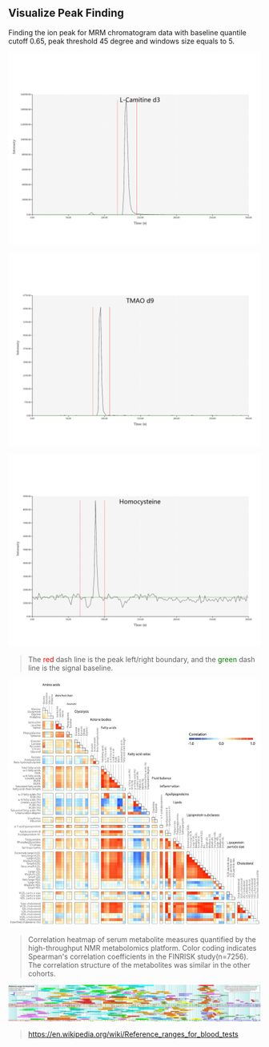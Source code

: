 ## Visualize Peak Finding

Finding the ion peak for MRM chromatogram data with baseline quantile cutoff 0.65, peak threshold 45 degree and windows size equals to 5.

![](./L_Camitine-d3_chromatogram.png)

![](./TMAO-d9_chromatogram.png)

![](./Homocysteine_chromatogram.png)

> The <span style="color:red">red</span> dash line is the peak left/right boundary, and the <span style="color:green;">green</span> dash line is the signal baseline. 


![](./Figure1.png)
> Correlation heatmap of serum metabolite measures quantified by the high-throughput NMR metabolomics platform. Color coding indicates Spearman's correlation coefficients in the FINRISK study(n=7256). The correlation structure of the metabolites was similar in the other cohorts.

![](Blood_values_sorted_by_mass_and_molar_concentration.png)
> https://en.wikipedia.org/wiki/Reference_ranges_for_blood_tests